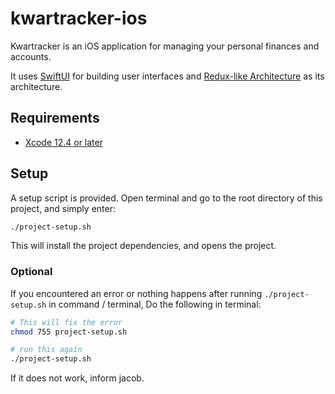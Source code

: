 # kwartracker-ios

Kwartracker is an iOS application for managing your personal finances and accounts.

It uses [SwiftUI](https://developer.apple.com/xcode/swiftui/) for building user interfaces and [Redux-like Architecture](https://quickbirdstudios.com/blog/swiftui-architecture-redux-mvvm/) as its architecture.

## Requirements

* [Xcode 12.4 or later](https://xcodereleases.com/)

## Setup

A setup script is provided. Open terminal and go to the root directory of this project, and simply enter:

```bash
./project-setup.sh
```
This will install the project dependencies, and opens the project.

### Optional

If you encountered an error or nothing happens after running ```./project-setup.sh``` in command / terminal, Do the following in terminal:

```bash
# This will fix the error
chmod 755 project-setup.sh

# run this again
./project-setup.sh
```

If it does not work, inform jacob.
